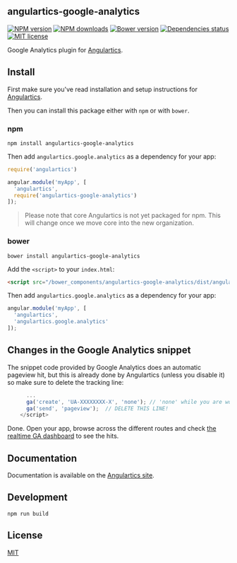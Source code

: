 ## angulartics-google-analytics

[![NPM version][npm-image]][npm-url] [![NPM downloads][npm-downloads-image]][npm-downloads-url] [![Bower version][bower-image]][bower-url] [![Dependencies status][dep-status-image]][dep-status-url] [![MIT license][license-image]][license-url]

Google Analytics plugin for [Angulartics](http://github.com/luisfarzati/angulartics).

## Install

First make sure you've read installation and setup instructions for [Angulartics](https://github.com/luisfarzati/angulartics#install).

Then you can install this package either with `npm` or with `bower`.

### npm

```shell
npm install angulartics-google-analytics
```

Then add `angulartics.google.analytics` as a dependency for your app:

```javascript
require('angulartics')

angular.module('myApp', [
  'angulartics', 
  require('angulartics-google-analytics')
]);
```

> Please note that core Angulartics is not yet packaged for npm. This will change once we move core into the new organization.

### bower

```shell
bower install angulartics-google-analytics
```

Add the `<script>` to your `index.html`:

```html
<script src="/bower_components/angulartics-google-analytics/dist/angulartics-google-analytics.min.js"></script>
```

Then add `angulartics.google.analytics` as a dependency for your app:

```javascript
angular.module('myApp', [
  'angulartics', 
  'angulartics.google.analytics'
]);
```

## Changes in the Google Analytics snippet

The snippet code provided by Google Analytics does an automatic pageview hit, but this is already done by Angulartics (unless you disable it) so make sure to delete the tracking line:

```js
      ...
      ga('create', 'UA-XXXXXXXX-X', 'none'); // 'none' while you are working on localhost
      ga('send', 'pageview');  // DELETE THIS LINE!
    </script>
```

Done. Open your app, browse across the different routes and check [the realtime GA dashboard](https://www.google.com/analytics/web/?hl=en#realtime/rt-overview) to see the hits.

## Documentation

Documentation is available on the [Angulartics site](http://luisfarzati.github.io/angulartics).

## Development

```shell
npm run build
```

## License

[MIT](LICENSE)

[npm-image]: https://img.shields.io/npm/v/angulartics-google-analytics.svg
[npm-url]: https://npmjs.org/package/angulartics-google-analytics
[npm-downloads-image]: https://img.shields.io/npm/dm/angulartics-google-analytics.svg
[npm-downloads-url]: https://npmjs.org/package/angulartics-google-analytics
[bower-image]: https://img.shields.io/bower/v/angulartics-google-analytics.svg
[bower-url]: http://bower.io/search/?q=angulartics-google-analytics
[dep-status-image]: https://img.shields.io/david/angulartics/angulartics-google-analytics.svg
[dep-status-url]: https://david-dm.org/angulartics/angulartics-google-analytics
[license-image]: http://img.shields.io/badge/license-MIT-blue.svg
[license-url]: LICENSE
